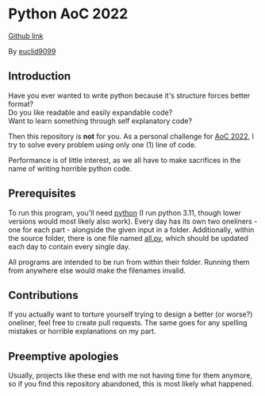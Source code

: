 # Python AoC 2022

[Github link](https://github.com/euclid9099/AoC-2022-python)

By [euclid9099](https://github.com/euclid9099)

## Introduction
Have you ever wanted to write python because it's structure forces better format?<br>
Do you like readable and easily expandable code?<br>
Want to learn something through self explanatory code?

Then this repository is **not** for you. As a personal challenge for [AoC 2022](https://adventofcode.com/2022), I try to solve every problem using only one (1) line of code.

Performance is of little interest, as we all have to make sacrifices in the name of writing horrible python code.

## Prerequisites
To run this program, you'll need [python](https://www.python.org/downloads/) (I run python 3.11, though lower versions would most likely also work). Every day has its own two oneliners - one for each part - alongside the given input in a folder. Additionally, within the source folder, there is one file named [all.py](./src/all.py), which should be updated each day to contain every single day.

All programs are intended to be run from within their folder. Running them from anywhere else would make the filenames invalid.

## Contributions
If you actually want to torture yourself trying to design a better (or worse?) oneliner, feel free to create pull requests. The same goes for any spelling mistakes or horrible explanations on my part.

## Preemptive apologies
Usually, projects like these end with me not having time for them anymore, so if you find this repository abandoned, this is most likely what happened.
